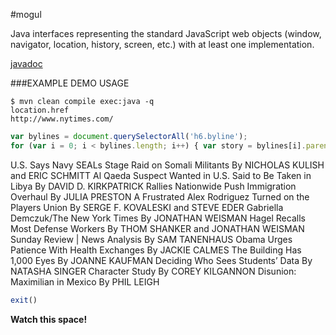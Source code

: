 #mogul

Java interfaces representing the standard JavaScript web objects (window, navigator, location, history, screen, etc.) with at least one implementation.

[javadoc](http://snoblind.github.io/mogul/apidocs/overview-summary.html)

###EXAMPLE DEMO USAGE

```
$ mvn clean compile exec:java -q
location.href
http://www.nytimes.com/
```

```javascript
var bylines = document.querySelectorAll('h6.byline');
for (var i = 0; i < bylines.length; i++) { var story = bylines[i].parentNode; var headline = story.querySelector('h1,h2,h3,h4,h5,h6,h7,h8'); console.log(headline.innerText.trim() + ' ' + bylines[i].innerText.trim()); }
```

U.S. Says Navy SEALs Stage Raid on Somali Militants By NICHOLAS KULISH and ERIC SCHMITT
Al Qaeda Suspect Wanted in U.S. Said to Be Taken in Libya By DAVID D. KIRKPATRICK
Rallies Nationwide Push Immigration Overhaul By JULIA PRESTON
A Frustrated Alex Rodriguez Turned on the Players Union By SERGE F. KOVALESKI and STEVE EDER
Gabriella Demczuk/The New York Times By JONATHAN WEISMAN
Hagel Recalls Most Defense Workers By THOM SHANKER and JONATHAN WEISMAN
Sunday Review | News Analysis By SAM TANENHAUS
Obama Urges Patience With Health Exchanges By JACKIE CALMES
The Building Has 1,000 Eyes By JOANNE KAUFMAN
Deciding Who Sees Students’ Data By NATASHA SINGER
Character Study By COREY KILGANNON
Disunion: Maximilian in Mexico By PHIL LEIGH

```javascript
exit()
```

__Watch this space!__
